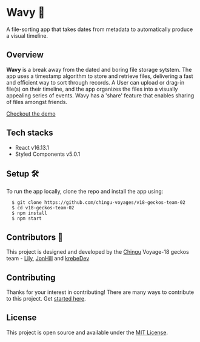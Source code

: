 # Wavy :rocket:
A file-sorting app that takes dates from metadata to automatically produce a visual timeline.

## Overview
**Wavy** is a break away from the dated and boring file storage sytstem. The app uses a timestamp algorithm to store and retrieve files, delivering a fast and efficient way to sort through records. A User can upload or drag-in file(s) on their timeline, and the app organizes the files into a visually appealing series of events. Wavy has a 'share' feature that enables sharing of files amongst friends.

[Checkout the demo](#link)


## Tech stacks 

* React v16.13.1
* Styled Components v5.0.1

## Setup :hammer_and_wrench:

To run the app locally, clone the repo and install the app using: 

```
  $ git clone https://github.com/chingu-voyages/v18-geckos-team-02
  $ cd v18-geckos-team-02
  $ npm install 
  $ npm start
```

## Contributors :sparkler:
This project is designed and developed by the [Chingu](https://www.chingu.io/) Voyage-18 geckos team - [Lily](https://github.com/lily-law), [JonHill](https://github.com/jondhill333) and [krebeDev](https://github.com/krebeDev)


## Contributing 
Thanks for your interest in contributing! There are many ways to contribute to this project. Get [started here](CONTRIBUTING.md).


## License 
This project is open source and available under the [MIT License](LICENSE.md).
